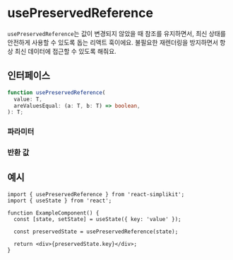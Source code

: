 # usePreservedReference

`usePreservedReference`는 값이 변경되지 않았을 때 참조를 유지하면서, 최신 상태를 안전하게 사용할 수 있도록 돕는 리액트 훅이에요. 불필요한 재렌더링을 방지하면서 항상 최신 데이터에 접근할 수 있도록 해줘요.

## 인터페이스
```ts
function usePreservedReference(
  value: T,
  areValuesEqual: (a: T, b: T) => boolean,
): T;

```

### 파라미터

<Interface
  required
  name="value"
  type="T"
  description="참조를 유지할 값이에요. 상태 값이 비교 후 변경되면 새로운 참조를 반환해요."
/>

<Interface
  name="areValuesEqual"
  type="(a: T, b: T) => boolean"
  description="두 값이 같은지 여부를 결정하는 선택적 함수에요. 기본적으로 <code>JSON.stringify</code>를 사용하여 비교해요."
/>

### 반환 값

<Interface
  name=""
  type="T"
  description="값이 이전 것과 같다고 간주되면 동일한 참조를, 그렇지 않으면 새로운 참조를 반환해요."
/>


## 예시

```tsx
import { usePreservedReference } from 'react-simplikit';
import { useState } from 'react';

function ExampleComponent() {
  const [state, setState] = useState({ key: 'value' });

  const preservedState = usePreservedReference(state);

  return <div>{preservedState.key}</div>;
}
```
  
